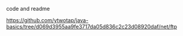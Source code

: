 code and readme 



https://github.com/ytwotap/java-basics/tree/d069d3955aa9fe3717da05d836c2c23d08920daf/net/ftp
